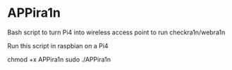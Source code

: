 # APPira1n
Bash script to turn Pi4 into wireless access point to run checkra1n/webra1n

Run this script in raspbian on a Pi4

chmod +x APPira1n
sudo ./APPira1n
